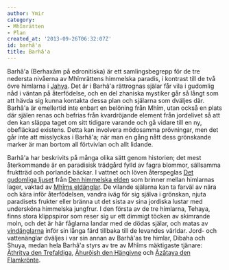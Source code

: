 ```yaml
---
author: Ymir
category:
- Mhîmrätten
- Plan
created_at: '2013-09-26T06:32:07Z'
id: barhâ'a
title: Barhâ'a
---
```

Barhâ'a (Berhaxãm på edronitiska) är ett samlingsbegrepp för de tre nedersta nivåerna av Mhîmrättens himmelska paradis, i kontrast till de två övre himlarna i [Jahya]. Det är i Barhâ'a rättrognas själar får vila i gudomlig nåd i väntan på återfödelse, och en del zhaniska mystiker går så långt som att hävda sig kunna kontakta dessa plan och själarna som dväljes där. Barhâ'a är emellertid inte enbart en belöning från Mhîm, utan också en plats där själen renas och befrias från kvardröjande element från jordelivet så att den kan släppa taget om sitt tidigare varande och gå vidare till en ny, obefläckad existens. Detta kan involvera mödosamma prövningar, men det går inte att misslyckas i Barhâ'a; när man en gång nått dess grönskande marker är man bortom all förtvivlan och allt lidande.

Barhâ'a har beskrivits på många olika sätt genom historien; det mest återkommande är en paradisisk trädgård fylld av fagra blommor, sällsamma fruktträd och porlande bäckar. I vattnet och löven återspeglas [Det gudomliga ljuset] från [Den himmelska elden] som brinner mellan himlarnas lager, vaktad av [Mhîms eldänglar]. De vilande själarna kan ta farväl av nära och kära inför återfödelsen, vandra iväg för sig själva i grönskan, njuta paradisets frukter eller bränna ut det sista av sina jordiska lustar med undersköna himmelska jungfrur. I den första av de tre himlarna, Tehaya, finns stora klippspiror som reser sig ur ett dimmigt töcken av skimrande moln, och det är här fåglarna landar med de dödas själar, och matas av [vindänglarna] inför sin långa färd tillbaka till de levandes världar. Jord- och vattenänglar dväljes i var sin annan av Barhâ'as tre himlar, Dibaha och Shuya, medan hela Barhâ'a styrs av tre av Mhîms mäktigaste tjänare: [Âthritya den Trefaldiga], [Âhurôish den Hängivne] och [Âzâtaya den Flamkrönte].

  [Jahya]: Jahya
  [Det gudomliga ljuset]: Kwarenah
  [Den himmelska elden]: Den_himmelska_elden
  [Mhîms eldänglar]: Vestaler
  [vindänglarna]: Apsaror
  [Âthritya den Trefaldiga]: Âthritya_den_Trefaldiga
  [Âhurôish den Hängivne]: Âhurôish_den_Hängivne
  [Âzâtaya den Flamkrönte]: Âzâtaya_den_Flamkrönte